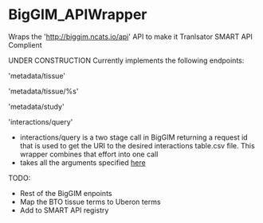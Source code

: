 # BigGIM_APIWrapper
Wraps the 'http://biggim.ncats.io/api' API to make it Tranlsator SMART API Complient

UNDER CONSTRUCTION
Currently implements the following endpoints:

'metadata/tissue'

'metadata/tissue/%s'

'metadata/study'

'interactions/query'
- interactions/query is a two stage call in BigGIM returning a request id that is used to get the URI to the desired interactions table.csv file.  This wrapper combines that effort into one call
- takes all the arguments specified [here](http://biggim.ncats.io/api)

TODO:

- Rest of the BigGIM enpoints
- Map the BTO tissue terms to Uberon terms
- Add to SMART API registry


